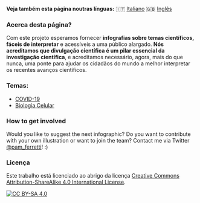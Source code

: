 **Veja também esta página noutras línguas:** 🇮🇹 [Italiano](../it/) 🇬🇧 [Inglês](../)

### Acerca desta página?

Com este projeto esperamos fornecer **infografias sobre temas científicos, fáceis de interpretar** e acessíveis a uma público alargado.
**Nós acreditamos que divulgação científica é um pilar essencial da investigação científica**, e acreditamos necessário,
agora, mais do que nunca, uma ponte para ajudar os cidadãos do mundo a melhor interpretar os recentes avanços científicos.

### Temas:

- [COVID-19](https://easy-infographics.github.io/pt/COVID-19/pt/)
- [Biologia Celular](https://easy-infographics.github.io/Cell_Biology/pt/)


### How to get involved

Would you like to suggest the next infographic? Do you want to contribute with your own illustration or want to join the team? 
Contact me via Twitter [@pam_ferretti](https://twitter.com/pam_ferretti)! :)

### Licença

Este trabalho está licenciado ao abrigo da licença
[Creative Commons Attribution-ShareAlike 4.0 International License][cc-by-sa].

[![CC BY-SA 4.0][cc-by-sa-image]][cc-by-sa]

[cc-by-sa]: http://creativecommons.org/licenses/by-sa/4.0/
[cc-by-sa-image]: https://licensebuttons.net/l/by-sa/4.0/88x31.png
[cc-by-sa-shield]: https://img.shields.io/badge/License-CC%20BY--SA%204.0-lightgrey.svg
